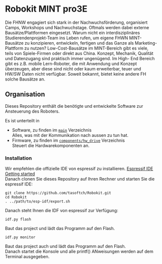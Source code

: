 # Robokit MINT pro3E

Die FHNW engagiert sich stark in der Nachwuchsförderung, organisiert Camps, Workshops
und Nachwuchstage. Oftmals werden dabei externe Bausätze/Plattformen eingesetzt. Warum
nicht ein interdisziplinäres Studierendenprojekt-Team ins Leben rufen, um eigene FHWN MINT-
Bausätze zu konzipieren, entwickeln, fertigen und das Ganze als Marketing-Plattform zu nutzen?
Low-Cost-Bausätze im MINT-Bereich gibt es viele, teils von Spiele-Firmen oder direkt aus China.
Konzept, Mechanik, Qualität und Datenzugang sind praktisch immer ungenügend. Im High-
End Bereich gibt es z.B. mobile Lern-Roboter, die mit Anwendung und Konzept überzeugen,
aber diese sind nicht oder kaum erweiterbar, teuer und HW/SW Daten nicht verfügbar. Soweit
bekannt, bietet keine andere FH solche Bausätze an.

## Organisation

Dieses Repository enthält die benötigte und entwickelte Software zur Ansteuerung des Roboters.

Es ist unterteilt in
- Software, zu finden im [```main```](main) Verzeichnis  
    Alles, was mit der Kommunikation nach aussen zu tun hat.
- Firmware, zu finden im [```components/hw_drive```](components/hw_drive) Verzeichnis  
  Steuert die Hardwarekomponenten an.

### Installation

Wir empfehlen die offizielle IDE von espressif zu installieren. [Espressif IDE Getting started](https://docs.espressif.com/projects/esp-idf/en/stable/esp32/get-started/index.html)  
Danach clonen Sie dieses Repository auf Ihren Rechner und starten Sie die espressif IDE:

```bin
git clone https://github.com/tasoftch/Robokit.git
cd Robokit
. ../path/to/esp-idf/export.sh
```
Danach steht Ihnen die IDF von espressif zur Verfügung:

```bin
idf.py flash
```
Baut das project und lädt das Programm auf den Flash.

```bin
idf.py monitor
```
Baut das project auch und lädt das Programm auf den Flash.  
Danach startet die Konsole und alle printf() ANweisungen werden auf dem Terminal ausgegeben.